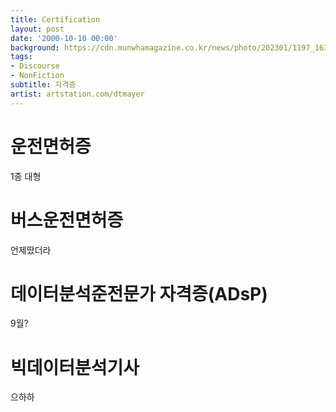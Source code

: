 ```yaml
---
title: Certification
layout: post
date: '2000-10-10 00:00'
background: https://cdn.munwhamagazine.co.kr/news/photo/202301/1197_1632_754.jpg
tags:
- Discourse
- NonFiction
subtitle: 자격증
artist: artstation.com/dtmayer
---
```


# 운전면허증
1종 대형

# 버스운전면허증
언제땄더라

# 데이터분석준전문가 자격증(ADsP)
9월?

# 빅데이터분석기사
으하하
